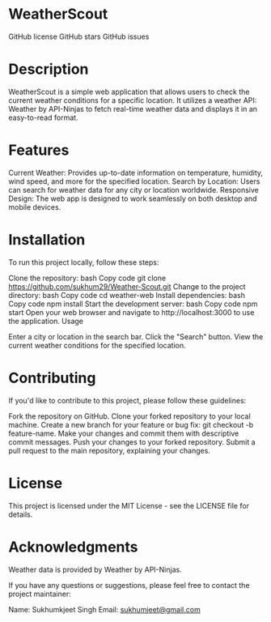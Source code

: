 # WeatherScout


GitHub license
GitHub stars
GitHub issues

# Description

WeatherScout is a simple web application that allows users to check the current weather conditions for a specific location. It utilizes a weather API: Weather by API-Ninjas to fetch real-time weather data and displays it in an easy-to-read format.

# Features

Current Weather: Provides up-to-date information on temperature, humidity, wind speed, and more for the specified location.
Search by Location: Users can search for weather data for any city or location worldwide.
Responsive Design: The web app is designed to work seamlessly on both desktop and mobile devices.

# Installation

To run this project locally, follow these steps:

Clone the repository:
bash
Copy code
git clone https://github.com/sukhum29/Weather-Scout.git
Change to the project directory:
bash
Copy code
cd weather-web
Install dependencies:
bash
Copy code
npm install
Start the development server:
bash
Copy code
npm start
Open your web browser and navigate to http://localhost:3000 to use the application.
Usage

Enter a city or location in the search bar.
Click the "Search" button.
View the current weather conditions for the specified location.

# Contributing

If you'd like to contribute to this project, please follow these guidelines:

Fork the repository on GitHub.
Clone your forked repository to your local machine.
Create a new branch for your feature or bug fix: git checkout -b feature-name.
Make your changes and commit them with descriptive commit messages.
Push your changes to your forked repository.
Submit a pull request to the main repository, explaining your changes.

# License

This project is licensed under the MIT License - see the LICENSE file for details.

# Acknowledgments

Weather data is provided by Weather by API-Ninjas.

If you have any questions or suggestions, please feel free to contact the project maintainer:

Name: Sukhumkjeet Singh
Email: sukhumjeet@gmail.com

